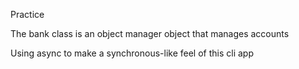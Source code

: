 Practice

The bank class is an object manager object that manages accounts

Using async to make a synchronous-like feel of this cli app
